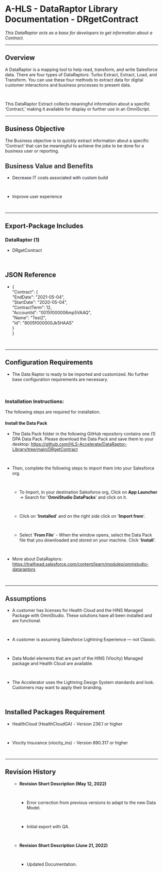 <h1 id='RbXACA01blL'>A-HLS - DataRaptor Library Documentation - DRgetContract</h1>

<i>This DataRaptor acts as a base for developers to get information about a Contract.</i><br/>

<hr style='width:100%'><h2 id='RbXACA8G9bk'>Overview</h2>

A DataRaptor is a mapping tool to help read, transform, and write Salesforce data. There are four types of DataRaptors: <span style="color:#1e1e1c" textcolor="#1e1e1c">Turbo Extract, Extract, Load, and Transform. You can use these four methods to extract data for digital customer interactions and business processes to present data. </span><br/>

<br/>

This DataRaptor Extract collects meaningful information about a specific ‘Contract,’ making it available for display or further use in an OmniScript.<br/>

<hr style='width:100%'><h2 id='RbXACApZ1wl'>Business Objective</h2>

The Business objective is to quickly extract information about a specific ‘Contract’ that can be meaningful to achieve the jobs to be done for a business user or reporting.<br/>

<h2 id='RbXACAJVPQq'><span style="color:#333333" textcolor="#333333">Business Value and Benefits</span></h2>

<div style="" class="" data-section-style='5'><ul id='temp:C:RbXeba407850d644673b4c30a773'><li id='temp:C:RbXc3a6a2fdb31f47598a5245c89' class='' value='1'><span style="color:#0e101a" textcolor="#0e101a">Decrease IT costs associated with custom build</span>

<br/></li><li id='temp:C:RbX8de271a32aed47018b9d03dd7' class=''>Improve user experience

<br/></li></ul></div><hr style='width:100%'><h2 id='RbXACAtkCdC'>Export-Package Includes</h2>

<h3 id='RbXACA0x5k0'><b>DataRaptor (1)</b></h3>

<div style="" class="" data-section-style='5'><ul id='RbXACAm36p4'><li id='RbXACA4Dn5w' class='' value='1'>DRgetContract

<br/></li></ul></div><h2 id='RbXACAqXo2I'><b>JSON Reference</b></h2>

<div style="" class="" data-section-style='5'><ul id='RbXACAgW5xV'><li id='RbXACAzfqzt' class='' value='1'>{<br>  "Contract": {<br>    "EndDate": "2021-05-04",<br>    "StartDate": "2020-05-04",<br>    "ContractTerm": 12,<br>    "AccountId": "0015f000006mp5VAAQ",<br>    "Name": "Test2",<br>    "Id": "8005f000000Jk5HAAS"<br>  }<br>}

<br/></li></ul></div><hr style='width:100%'><h2 id='RbXACAoVPZS'>Configuration Requirements</h2>

<div style="" class="" data-section-style='5'><ul id='RbXACAC5fac'><li id='RbXACAcQpLB' class='' value='1'>The Data Raptor is ready to be imported and customized. No further base configuration requirements are necessary.

<br/></li></ul></div><h3 id='RbXACAXXAbW'>Installation Instructions:</h3>

The following steps are required for installation.<br/>

<h4 id='RbXACAWB3gU'>Install the Data Pack</h4>

<div style="" class="" data-section-style='6'><ul id='RbXACAdUAMa'><li id='RbXACAEGIEA' class='' value='1'>The Data Pack folder in the following GitHub repository contains one (1) DPA Data Pack. Please download the Data Pack and save them to your desktop: <a href="https://github.com/HLS-Accelerate/DataRaptor-Library/tree/main/DRgetContract">https://github.com/HLS-Accelerate/DataRaptor-Library/tree/main/DRgetContract</a>

<br/></li><li id='RbXACADLZl1' class='parent'>Then, complete the following steps to import them into your Salesforce org.

<br/></li><ul><li id='RbXACAzYxpv' class=''>To Import, in your destination Salesforce org, Click on <b>App Launcher</b> → Search for '<b>OmniStudio DataPacks</b>' and click on it.

<br/></li><li id='RbXACAqzGLc' class=''>Click on '<b>Installed</b>' and on the right side click on '<b>Import from</b>'.

<br/></li><li id='RbXACAov0QI' class=''>Select '<b>From File</b>' - When the window opens, select the Data Pack file that you downloaded and stored on your machine. Click '<b>Install</b>'.

<br/></li></ul><li id='RbXACAELy8H' class=''>More about DataRaptors: <a href="https://trailhead.salesforce.com/content/learn/modules/omnistudio-dataraptors">https://trailhead.salesforce.com/content/learn/modules/omnistudio-dataraptors</a>

<br/></li></ul></div><hr style='width:100%'><h2 id='RbXACAXW5HB'><span style="color:#333333" textcolor="#333333">Assumptions</span></h2>

<div style="" class="" data-section-style='5'><ul id='RbXACA9cfjy'><li id='RbXACAbEhVF' class='' value='1'>A customer has licenses for Health Cloud and the HINS Managed Package with OmniStudio. These solutions have all been installed and are functional.

<br/></li><li id='RbXACAKRk45' class=''>A customer is assuming Salesforce Lightning Experience — not Classic.

<br/></li><li id='RbXACAlqry4' class=''>Data Model elements that are part of the HINS (Vlocity) Managed package and Health Cloud are available.

<br/></li><li id='RbXACAsfS50' class=''>The Accelerator uses the Lightning Design System standards and look. Customers may want to apply their branding.

<br/></li></ul></div><h2 id='RbXACAw7d9O'>Installed Packages Requirement</h2>

<div style="" class="" data-section-style='5'><ul id='RbXACA5z9JJ'><li id='RbXACAon6Ip' class='' value='1'>HealthCloud (HealthCloudGA) - Version 236.1 or higher

<br/></li><li id='RbXACAUprQN' class=''>Vlocity Insurance (vlocity_ins) - Version 890.317 or higher

<br/></li></ul></div><hr style='width:100%'><h2 id='RbXACAHN5iS'>Revision History</h2>

<div style="" class="" data-section-style='5'><ul id='RbXACAfFQp0'><ul><li id='RbXACAk4w5t' class='parent' value='1'><b>Revision Short Description (May 12, 2022)</b>

<br/></li><ul><li id='RbXACA6CqgY' class=''>Error correction from previous versions to adapt to the new Data Model.

<br/></li><li id='RbXACAsbLEK' class=''>Initial export with QA.

<br/></li></ul><li id='RbXACAYiVH7' class='parent'><b>Revision Short Description (June 21, 2022)</b>

<br/></li><ul><li id='RbXACAZACtm' class=''>Updated Documentation.
